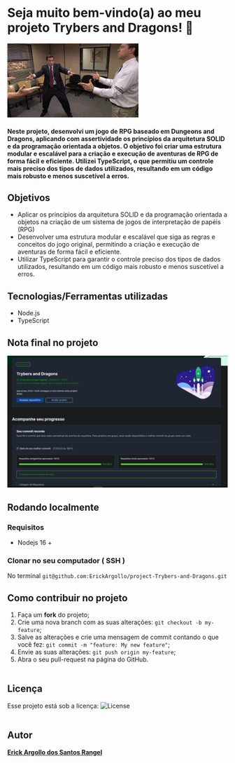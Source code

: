 # Seja muito bem-vindo(a) ao meu projeto Trybers and Dragons! :rocket:
![office](https://github.com/ErickArgollo/project-Trybers-and-Dragons/blob/main/Dht.gif)


#### Neste projeto, desenvolvi um jogo de RPG baseado em Dungeons and Dragons, aplicando com assertividade os princípios da arquitetura SOLID e da programação orientada a objetos. O objetivo foi criar uma estrutura modular e escalável para a criação e execução de aventuras de RPG de forma fácil e eficiente. Utilizei TypeScript, o que permitiu um controle mais preciso dos tipos de dados utilizados, resultando em um código mais robusto e menos suscetível a erros.

## Objetivos
* Aplicar os princípios da arquitetura SOLID e da programação orientada a objetos na criação de um sistema de jogos de interpretação de papéis (RPG)
* Desenvolver uma estrutura modular e escalável que siga as regras e conceitos do jogo original, permitindo a criação e execução de aventuras de forma fácil e eficiente.
* Utilizar TypeScript para garantir o controle preciso dos tipos de dados utilizados, resultando em um código mais robusto e menos suscetível a erros.

## Tecnologias/Ferramentas utilizadas
* Node.js
* TypeScript

## Nota final no projeto
![trybers-and-dragons-grade](https://github.com/ErickArgollo/project-Trybers-and-Dragons/blob/main/grade.png)

## Rodando localmente
 ### Requisitos
 * Nodejs 16 +

### Clonar no seu computador ( SSH ) 
 No terminal 
`git@github.com:ErickArgollo/project-Trybers-and-Dragons.git`


## Como contribuir no projeto
  1. Faça um **fork** do projeto;
  2. Crie uma nova branch com as suas alterações: `git checkout -b my-feature`;
  3. Salve as alterações e crie uma mensagem de commit contando o que você fez: `git commit -m "feature: My new feature"`;
  4. Envie as suas alterações: `git push origin my-feature`;
  5. Abra o seu pull-request na página do GitHub.<br><br>

  ## Licença
  Esse projeto está sob a licença:
  <img alt="License" src="https://img.shields.io/badge/license-MIT-brightgreen"><br><br>
  
##  Autor
<a href="https://www.linkedin.com/in/erick-argollo/">
 <b>Erick Argollo dos Santos Rangel</b></a> <a href="https://www.linkedin.com/in/erick-argollo/"></a>
